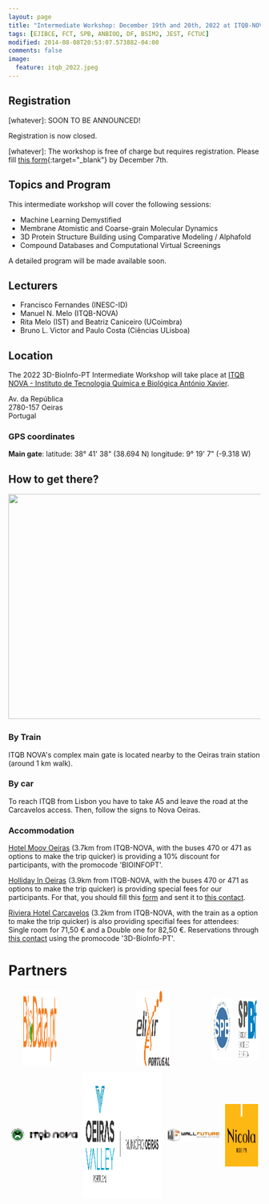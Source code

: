 ```yaml
---
layout: page
title: "Intermediate Workshop: December 19th and 20th, 2022 at ITQB-NOVA"
tags: [EJIBCE, FCT, SPB, ANBIOQ, DF, BSIM2, JEST, FCTUC]
modified: 2014-08-08T20:53:07.573882-04:00
comments: false
image:
  feature: itqb_2022.jpeg
---
```


## Registration

[whatever]: SOON TO BE ANNOUNCED!

Registration is now closed.

[whatever]: The workshop is free of charge but requires registration. Please fill [this form](https://docs.google.com/forms/d/e/1FAIpQLScXM0RsWPxSEBM2lyGYLyKLYRhc5rEbYCZ9I7mfu5zinzKBpQ/viewform?usp=sf_link){:target="_blank"} by December 7th.

## Topics and Program

This intermediate workshop will cover the following sessions:
- Machine Learning Demystified
- Membrane Atomistic and Coarse-grain Molecular Dynamics
- 3D Protein Structure Building using Comparative Modeling / Alphafold
- Compound Databases and Computational Virtual Screenings

A detailed program will be made available soon.

## Lecturers

- Francisco Fernandes (INESC-ID)
- Manuel N. Melo (ITQB-NOVA)
- Rita Melo (IST) and Beatriz Caniceiro (UCoimbra) 
- Bruno L. Victor and Paulo Costa (Ciências ULisboa)

## Location

The 2022 3D-BioInfo-PT Intermediate Workshop will take place at [ITQB NOVA - Instituto de Tecnologia Química e Biológica António Xavier](https://www.itqb.unl.pt/).

Av. da República  
2780-157 Oeiras  
Portugal

### GPS coordinates

<b>Main gate</b>:
latitude: 38° 41' 38" (38.694 N) 
longitude: 9° 19' 7" (-9.318 W) 

## How to get there?

<img src="https://www.itqb.unl.pt/contacts/mapa.jpg" width="600" height="450" style="border:0;">

### By Train
ITQB NOVA's complex main gate is located nearby to the Oeiras train station (around 1 km walk). 

### By car
To reach ITQB from Lisbon you have to take A5 and leave the road at the Carcavelos access. Then, follow the signs to Nova Oeiras.

### Accommodation
[Hotel Moov Oeiras](https://hotelmoov.com/hoteis/lisboa/) (3.7km from ITQB-NOVA, with the buses 470 or 471 as options to make the trip quicker) is providing a 10% discount for participants, with the promocode 'BIOINFOPT'.

[Holliday In Oeiras](https://www.ihg.com/holidayinnexpress/hotels/br/pt/lisbon/lislo/hoteldetail) (3.9km from ITQB-NOVA, with the buses 470 or 471 as options to make the trip quicker) is providing special fees for our participants. For that, you should fill this [form](/accomodation/Holiday_Inn3D-BioInfo-PT.pdf) and sent it to [this contact](mailto:anasilva@continentalhotels.eu).

[Riviera Hotel Carcavelos](https://www.rivierahotel.pt/) (3.2km from ITQB-NOVA, with the train as a option to make the trip quicker) is also providing specifial fees for attendees: Single room for 71,50 € and a Double one for 82,50 €. Reservations through [this contact](mailto:reservas@rivierahotel.pt) using the promocode '3D-BioInfo-PT'.

# Partners

<div style="display:flex;align-items:center;justify-content:center;">
  <div style="padding:5px;margin-left: 25px;margin-right: auto;display: flex;">
    <a href="https://www.biodata.pt/" target="_blank"><img src="/images/BioData.png" alt="BioData.pt" width="200" height="150"></a>
  </div>
  <div style="padding: 5px;display: flex;margin-right: auto;margin-left: 150px;">
    <a href="https://elixir-europe.org/about-us/who-we-are/nodes/portugal" target="_blank"><img src="/images/elixir_portugal.png" alt="Elixir Portugal" width="200" height="150"></a>
  </div>
  <div style="padding: 5px;padding-left: 5px;display: flex;margin-left: auto;margin-right: auto;padding-left: 80px;">
    <a href="https://www.spb.pt/" target="_blank"><img src="/images/spb.jpg" alt="Sociedade Portuguesa de Bioquímica" width="125" height="125"></a>
  </div>
  <div style="padding: 5px;display: flex;margin-left: auto;margin-right: 0;">
    <a href="https://www.spbf.pt/" target="_blank"><img src="/images/spbf.png" alt="Sociedade Portuguesa de Biofísica" width="125" height="125"></a>
  </div>
</div>

<div style="display:flex;align-items:center;justify-content:center;">
  <div style="padding: 5px;display: flex;margin-left: 0;margin-right: auto;">
    <a href="https://www.itqb.unl.pt/" target="_blank"><img src="/images/itqb_nova.png" alt="ITQB NOVA" width="250"></a>
  </div>
  <div style="padding: 5px;display: flex;margin-left: auto;margin-right: auto;">
    <a href="https://www.oeiras.pt/" target="_blank"><img src="/images/CM_Oeiras.jpg" alt="Câmara Municipal de Oeiras" width="300" height="250"></a>
  </div>
  <div style="padding: 5px;display: flex;margin-left: auto;margin-right: auto;">
    <a href="https://www.wallfuture.com/" target="_blank"><img src="/images/wall_future.png" alt="Wall Future" width="200"></a>
  </div>
  <div style="padding: 5px;display: flex;margin-left: auto;margin-right: 0;">
    <a href="https://nicola.pt/" target="_blank"><img src="/images/logo_nicola.jpg" alt="Nicola Cafés" width="125" height="125"></a>
  </div>  
</div>
